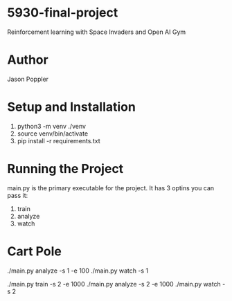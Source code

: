 # 5930-final-project
Reinforcement learning with Space Invaders and Open AI Gym

# Author
Jason Poppler

# Setup and Installation
1. python3 -m venv ./venv
2. source venv/bin/activate
3. pip install -r requirements.txt

# Running the Project
main.py is the primary executable for the project. It has 3 optins you can pass it:

1) train
2) analyze
3) watch


# Cart Pole

./main.py analyze -s 1 -e 100
./main.py watch -s 1

./main.py train -s 2 -e 1000
./main.py analyze -s 2 -e 1000
./main.py watch -s 2


